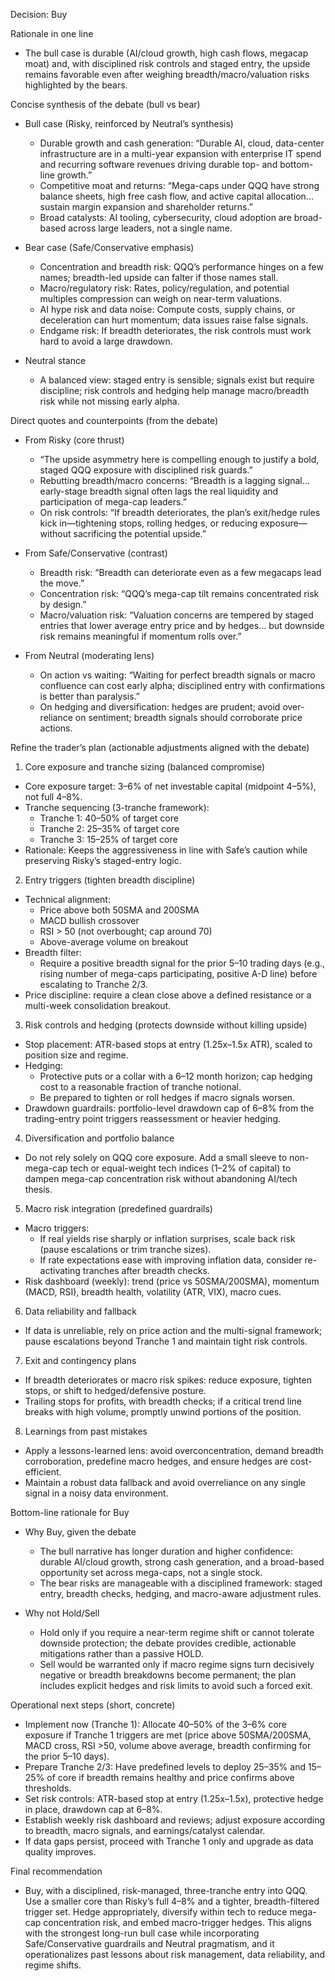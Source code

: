 Decision: Buy

Rationale in one line
- The bull case is durable (AI/cloud growth, high cash flows, megacap moat) and, with disciplined risk controls and staged entry, the upside remains favorable even after weighing breadth/macro/valuation risks highlighted by the bears.

Concise synthesis of the debate (bull vs bear)

- Bull case (Risky, reinforced by Neutral’s synthesis)
  - Durable growth and cash generation: “Durable AI, cloud, data-center infrastructure are in a multi-year expansion with enterprise IT spend and recurring software revenues driving durable top- and bottom-line growth.”
  - Competitive moat and returns: “Mega-caps under QQQ have strong balance sheets, high free cash flow, and active capital allocation… sustain margin expansion and shareholder returns.”
  - Broad catalysts: AI tooling, cybersecurity, cloud adoption are broad-based across large leaders, not a single name.

- Bear case (Safe/Conservative emphasis)
  - Concentration and breadth risk: QQQ’s performance hinges on a few names; breadth-led upside can falter if those names stall.
  - Macro/regulatory risk: Rates, policy/regulation, and potential multiples compression can weigh on near-term valuations.
  - AI hype risk and data noise: Compute costs, supply chains, or deceleration can hurt momentum; data issues raise false signals.
  - Endgame risk: If breadth deteriorates, the risk controls must work hard to avoid a large drawdown.

- Neutral stance
  - A balanced view: staged entry is sensible; signals exist but require discipline; risk controls and hedging help manage macro/breadth risk while not missing early alpha.

Direct quotes and counterpoints (from the debate)

- From Risky (core thrust)
  - “The upside asymmetry here is compelling enough to justify a bold, staged QQQ exposure with disciplined risk guards.”
  - Rebutting breadth/macro concerns: “Breadth is a lagging signal… early-stage breadth signal often lags the real liquidity and participation of mega-cap leaders.”
  - On risk controls: “If breadth deteriorates, the plan’s exit/hedge rules kick in—tightening stops, rolling hedges, or reducing exposure—without sacrificing the potential upside.”

- From Safe/Conservative (contrast)
  - Breadth risk: “Breadth can deteriorate even as a few megacaps lead the move.”
  - Concentration risk: “QQQ’s mega-cap tilt remains concentrated risk by design.”
  - Macro/valuation risk: “Valuation concerns are tempered by staged entries that lower average entry price and by hedges… but downside risk remains meaningful if momentum rolls over.”

- From Neutral (moderating lens)
  - On action vs waiting: “Waiting for perfect breadth signals or macro confluence can cost early alpha; disciplined entry with confirmations is better than paralysis.”
  - On hedging and diversification: hedges are prudent; avoid over-reliance on sentiment; breadth signals should corroborate price actions.

Refine the trader’s plan (actionable adjustments aligned with the debate)

1) Core exposure and tranche sizing (balanced compromise)
- Core exposure target: 3–6% of net investable capital (midpoint 4–5%), not full 4–8%.
- Tranche sequencing (3-tranche framework):
  - Tranche 1: 40–50% of target core
  - Tranche 2: 25–35% of target core
  - Tranche 3: 15–25% of target core
- Rationale: Keeps the aggressiveness in line with Safe’s caution while preserving Risky’s staged-entry logic.

2) Entry triggers (tighten breadth discipline)
- Technical alignment:
  - Price above both 50SMA and 200SMA
  - MACD bullish crossover
  - RSI > 50 (not overbought; cap around 70)
  - Above-average volume on breakout
- Breadth filter:
  - Require a positive breadth signal for the prior 5–10 trading days (e.g., rising number of mega-caps participating, positive A-D line) before escalating to Tranche 2/3.
- Price discipline: require a clean close above a defined resistance or a multi-week consolidation breakout.

3) Risk controls and hedging (protects downside without killing upside)
- Stop placement: ATR-based stops at entry (1.25x–1.5x ATR), scaled to position size and regime.
- Hedging:
  - Protective puts or a collar with a 6–12 month horizon; cap hedging cost to a reasonable fraction of tranche notional.
  - Be prepared to tighten or roll hedges if macro signals worsen.
- Drawdown guardrails: portfolio-level drawdown cap of 6–8% from the trading-entry point triggers reassessment or heavier hedging.

4) Diversification and portfolio balance
- Do not rely solely on QQQ core exposure. Add a small sleeve to non-mega-cap tech or equal-weight tech indices (1–2% of capital) to dampen mega-cap concentration risk without abandoning AI/tech thesis.

5) Macro risk integration (predefined guardrails)
- Macro triggers:
  - If real yields rise sharply or inflation surprises, scale back risk (pause escalations or trim tranche sizes).
  - If rate expectations ease with improving inflation data, consider re-activating tranches after breadth checks.
- Risk dashboard (weekly): trend (price vs 50SMA/200SMA), momentum (MACD, RSI), breadth health, volatility (ATR, VIX), macro cues.

6) Data reliability and fallback
- If data is unreliable, rely on price action and the multi-signal framework; pause escalations beyond Tranche 1 and maintain tight risk controls.

7) Exit and contingency plans
- If breadth deteriorates or macro risk spikes: reduce exposure, tighten stops, or shift to hedged/defensive posture.
- Trailing stops for profits, with breadth checks; if a critical trend line breaks with high volume, promptly unwind portions of the position.

8) Learnings from past mistakes
- Apply a lessons-learned lens: avoid overconcentration, demand breadth corroboration, predefine macro hedges, and ensure hedges are cost-efficient.
- Maintain a robust data fallback and avoid overreliance on any single signal in a noisy data environment.

Bottom-line rationale for Buy

- Why Buy, given the debate
  - The bull narrative has longer duration and higher confidence: durable AI/cloud growth, strong cash generation, and a broad-based opportunity set across mega-caps, not a single stock.
  - The bear risks are manageable with a disciplined framework: staged entry, breadth checks, hedging, and macro-aware adjustment rules.

- Why not Hold/Sell
  - Hold only if you require a near-term regime shift or cannot tolerate downside protection; the debate provides credible, actionable mitigations rather than a passive HOLD.
  - Sell would be warranted only if macro regime signs turn decisively negative or breadth breakdowns become permanent; the plan includes explicit hedges and risk limits to avoid such a forced exit.

Operational next steps (short, concrete)

- Implement now (Tranche 1): Allocate 40–50% of the 3–6% core exposure if Tranche 1 triggers are met (price above 50SMA/200SMA, MACD cross, RSI >50, volume above average, breadth confirming for the prior 5–10 days).
- Prepare Tranche 2/3: Have predefined levels to deploy 25–35% and 15–25% of core if breadth remains healthy and price confirms above thresholds.
- Set risk controls: ATR-based stop at entry (1.25x–1.5x), protective hedge in place, drawdown cap at 6–8%.
- Establish weekly risk dashboard and reviews; adjust exposure according to breadth, macro signals, and earnings/catalyst calendar.
- If data gaps persist, proceed with Tranche 1 only and upgrade as data quality improves.

Final recommendation
- Buy, with a disciplined, risk-managed, three-tranche entry into QQQ. Use a smaller core than Risky’s full 4–8% and a tighter, breadth-filtered trigger set. Hedge appropriately, diversify within tech to reduce mega-cap concentration risk, and embed macro-trigger hedges. This aligns with the strongest long-run bull case while incorporating Safe/Conservative guardrails and Neutral pragmatism, and it operationalizes past lessons about risk management, data reliability, and regime shifts.